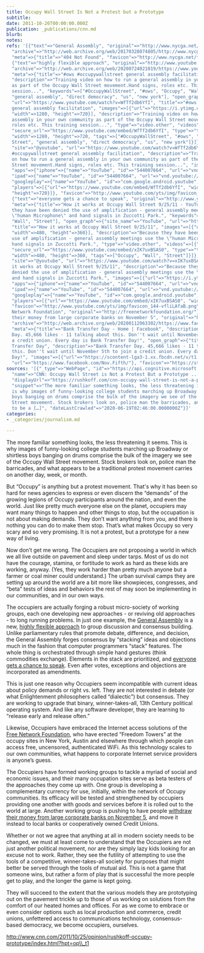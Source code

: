 ```yaml
---
title: Occupy Wall Street Is Not a Protest but a Prototype
subtitle: 
date: 2011-10-26T00:00:00.000Z
publication: _publications/cnn.md
blurb: 
notes: 
refs: '[{"text"=>"General Assembly", "original"=>"http://www.nycga.net/resources/general-assembly-guide/",
  "archive"=>"http://web.archive.org/web/20170328074805/http://www.nycga.net:80/resources/general-assembly-guide/",
  "meta"=>{"title"=>"404 Not Found", "favicon"=>"http://www.nycga.net/favicon.ico"}},
  {"text"=>"highly flexible approach", "original"=>"http://www.youtube.com/watch?v=WfTf2db6YfI",
  "archive"=>"http://web.archive.org/web/20200724021019/https://www.youtube.com/watch?v=WfTf2db6YfI",
  "meta"=>{"title"=>"#ows #occupywallstreet general assembly facilitation - YouTube",
  "description"=>"Training video on how to run a general assembly in your own community
  as part of the Occupy Wall Street movement.Hand signs, roles etc. This training
  session...", "keywords"=>["#OccupyWallStreet", "#ows", "Occupy", "Wall Street",
  "general assembly", "direct democracy", "us", "new york"], "open_graph"=>{"site_name"=>"YouTube",
  "url"=>"https://www.youtube.com/watch?v=WfTf2db6YfI", "title"=>"#ows #occupywallstreet
  general assembly facilitation", "images"=>[{"url"=>"https://i.ytimg.com/vi/WfTf2db6YfI/maxresdefault.jpg",
  "width"=>1280, "height"=>720}], "description"=>"Training video on how to run a general
  assembly in your own community as part of the Occupy Wall Street movement.Hand signs,
  roles etc. This training session...", "type"=>"video.other", "videos"=>[{"url"=>"https://www.youtube.com/embed/WfTf2db6YfI",
  "secure_url"=>"https://www.youtube.com/embed/WfTf2db6YfI", "type"=>"text/html",
  "width"=>1280, "height"=>720, "tags"=>["#OccupyWallStreet", "#ows", "Occupy", "Wall
  Street", "general assembly", "direct democracy", "us", "new york"]}]}, "twitter_card"=>{"card"=>"player",
  "site"=>"@youtube", "url"=>"https://www.youtube.com/watch?v=WfTf2db6YfI", "title"=>"#ows
  #occupywallstreet general assembly facilitation", "description"=>"Training video
  on how to run a general assembly in your own community as part of the Occupy Wall
  Street movement.Hand signs, roles etc. This training session...", "images"=>[{"url"=>"https://i.ytimg.com/vi/WfTf2db6YfI/maxresdefault.jpg"}],
  "apps"=>{"iphone"=>{"name"=>"YouTube", "id"=>"544007664", "url"=>"vnd.youtube://www.youtube.com/watch?v=WfTf2db6YfI&feature=applinks"},
  "ipad"=>{"name"=>"YouTube", "id"=>"544007664", "url"=>"vnd.youtube://www.youtube.com/watch?v=WfTf2db6YfI&feature=applinks"},
  "googleplay"=>{"name"=>"YouTube", "id"=>"com.google.android.youtube", "url"=>"https://www.youtube.com/watch?v=WfTf2db6YfI"}},
  "players"=>[{"url"=>"https://www.youtube.com/embed/WfTf2db6YfI", "width"=>1280,
  "height"=>720}]}, "favicon"=>"http://www.youtube.com/yts/img/favicon_144-vfliLAfaB.png"}},
  {"text"=>"everyone gets a chance to speak", "original"=>"http://www.youtube.com/watch?v=xIK7uxBSAS0&feature=related",
  "meta"=>{"title"=>"How it works at Occupy Wall Street 9/25/11 - YouTube", "description"=>"Because
  they have been denied the use of amplification - general assembly meetings use the
  \"human Microphone\" and hand signals in Zuccotti Park.", "keywords"=>["Occupy",
  "Wall", "Street"], "open_graph"=>{"site_name"=>"YouTube", "url"=>"https://www.youtube.com/watch?v=xIK7uxBSAS0",
  "title"=>"How it works at Occupy Wall Street 9/25/11", "images"=>[{"url"=>"https://i.ytimg.com/vi/xIK7uxBSAS0/hqdefault.jpg",
  "width"=>480, "height"=>360}], "description"=>"Because they have been denied the
  use of amplification - general assembly meetings use the \"human Microphone\" and
  hand signals in Zuccotti Park.", "type"=>"video.other", "videos"=>[{"url"=>"https://www.youtube.com/embed/xIK7uxBSAS0",
  "secure_url"=>"https://www.youtube.com/embed/xIK7uxBSAS0", "type"=>"text/html",
  "width"=>480, "height"=>360, "tags"=>["Occupy", "Wall", "Street"]}]}, "twitter_card"=>{"card"=>"player",
  "site"=>"@youtube", "url"=>"https://www.youtube.com/watch?v=xIK7uxBSAS0", "title"=>"How
  it works at Occupy Wall Street 9/25/11", "description"=>"Because they have been
  denied the use of amplification - general assembly meetings use the \"human Microphone\"
  and hand signals in Zuccotti Park.", "images"=>[{"url"=>"https://i.ytimg.com/vi/xIK7uxBSAS0/hqdefault.jpg"}],
  "apps"=>{"iphone"=>{"name"=>"YouTube", "id"=>"544007664", "url"=>"vnd.youtube://www.youtube.com/watch?v=xIK7uxBSAS0&feature=applinks"},
  "ipad"=>{"name"=>"YouTube", "id"=>"544007664", "url"=>"vnd.youtube://www.youtube.com/watch?v=xIK7uxBSAS0&feature=applinks"},
  "googleplay"=>{"name"=>"YouTube", "id"=>"com.google.android.youtube", "url"=>"https://www.youtube.com/watch?v=xIK7uxBSAS0"}},
  "players"=>[{"url"=>"https://www.youtube.com/embed/xIK7uxBSAS0", "width"=>480, "height"=>360}]},
  "favicon"=>"http://www.youtube.com/yts/img/favicon_144-vfliLAfaB.png"}}, {"text"=>"Free
  Network Foundation", "original"=>"http://freenetworkfoundation.org/"}, {"text"=>"withdraw
  their money from large corporate banks on November 5", "original"=>"http://www.facebook.com/Nov.Fifth",
  "archive"=>"http://web.archive.org/web/20200112063302/https://www.facebook.com/Nov.Fifth",
  "meta"=>{"title"=>"Bank Transfer Day - Home | Facebook", "description"=>"Bank Transfer
  Day. 45,666 likes · 11 talking about this. Don''t wait until November 5th to join
  a credit union. Every day is Bank Transfer Day!", "open_graph"=>{"title"=>"Bank
  Transfer Day", "description"=>"Bank Transfer Day. 45,666 likes · 11 talking about
  this. Don''t wait until November 5th to join a credit union. Every day is Bank Transfer
  Day!", "images"=>[{"url"=>"https://scontent-lga3-1.xx.fbcdn.net/v/t1.0-1/c0.17.200.200a/297368_298045400212201_1975796994_n.jpg?_nc_cat=107&_nc_sid=dbb9e7&_nc_ohc=ngo8n2mTCFUAX__J9v6&_nc_ht=scontent-lga3-1.xx&oh=f297bf4ee36707be2ad43d248a0c0ea6&oe=5F4B887D"}],
  "url"=>"https://www.facebook.com/Nov.Fifth/"}, "favicon"=>"https://static.xx.fbcdn.net/rsrc.php/yz/r/KFyVIAWzntM.ico"}}]'
sources: '[{"_type"=>"WebPage", "id"=>"https://api.cognitive.microsoft.com/api/v7/#WebPages.0",
  "name"=>"CNN: Occupy Wall Street is Not a Protest But a Prototype ...", "url"=>"https://rushkoff.com/cnn-occupy-wall-street-is-not-a-protest-but-a-prototype/",
  "displayUrl"=>"https://rushkoff.com/cnn-occupy-wall-street-is-not-a-protest-but-a-prototype",
  "snippet"=>"The more familiar something looks, the less threatening it seems. This
  is why images of funny-looking college students marching up Broadway or shirtless
  boys banging on drums comprise the bulk of the imagery we see of the Occupy Wall
  Street movement. Stock brokers look on, police man the barricades, and what appears
  to be a […]", "dateLastCrawled"=>"2020-06-19T02:46:00.0000000Z"}]'
categories:
- _categories/journalism.md

---
```

The more familiar something looks, the less threatening it seems. This is why images of funny-looking college students marching up Broadway or shirtless boys banging on drums comprise the bulk of the imagery we see of the Occupy Wall Street movement. Stock brokers look on, police man the barricades, and what appears to be a traditional protest movement carries on another day, week, or month.

But “Occupy” is anything but a protest movement. That's why it has been so hard for news agencies to express or even discern the “demands” of the growing legions of Occupy participants around the nation, and even the world. Just like pretty much everyone else on the planet, occupiers may want many things to happen and other things to stop, but the occupation is not about making demands. They don’t want anything from you, and there is nothing you can do to make them stop. That’s what makes Occupy so very scary and so very promising. It is not a protest, but a prototype for a new way of living. 

Now don’t get me wrong. The Occupiers are not proposing a world in which we all live outside on pavement and sleep under tarps. Most of us do not have the courage, stamina, or fortitude to work as hard as these kids are working, anyway. (Yes, they work harder than pretty much anyone but a farmer or coal miner could understand.) The urban survival camps they are setting up around the world are a bit more like showpieces, congresses, and “beta” tests of ideas and behaviors the rest of may soon be implementing in our communities, and in our own ways. 

The occupiers are actually forging a robust micro-society of working groups, each one developing new approaches - or reviving old approaches - to long running problems. In just one example, the [General Assembly](http://www.nycga.net/resources/general-assembly-guide/) is a new, [highly flexible approach](http://www.youtube.com/watch?v=WfTf2db6YfI) to group discussion and consensus building. Unlike parliamentary rules that promote debate, difference, and decision, the General Assembly forges consensus by “stacking” ideas and objections much in the fashion that computer programmers “stack” features. The whole thing is orchestrated through simple hand gestures (think commodities exchange). Elements in the stack are prioritized, and [everyone gets a chance to speak](http://www.youtube.com/watch?v=xIK7uxBSAS0&feature=related). Even after votes, exceptions and objections are incorporated as amendments. 

This is just one reason why Occupiers seem incompatible with current ideas about policy demands or right vs. left. They are not interested in debate (or what Enlightenment philosophers called “dialectic”) but consensus. They are working to upgrade that binary, winner-takes-all, 13th Century political operating system. And like any software developer, they are learning to “release early and release often.” 

Likewise, Occupiers have embraced the Internet access solutions of the [Free Network Foundation](http://freenetworkfoundation.org/), who have erected “Freedom Towers” at the occupy sites in New York, Austin and elsewhere through which people can access free, uncensored, authenticated WiFi. As this technology scales to our own communities, what happens to corporate Internet service providers is anyone’s guess. 

The Occupiers have formed working groups to tackle a myriad of social and economic issues, and their many occupation sites serve as beta testers of the approaches they come up with. One group is developing a complementary currency for use, initially, within the network of Occupy communities. Its efficacy will be tested and strengthened by occupiers providing one another with goods and services before it is rolled out to the world at large. Another working group is pushing to have people [withdraw their money from large corporate banks on November 5](http://www.facebook.com/Nov.Fifth), and move it instead to local banks or cooperatively owned Credit Unions. 

Whether or not we agree that anything at all in modern society needs to be changed, we must at least come to understand that the Occupiers are not just another political movement, nor are they simply lazy kids looking for an excuse not to work. Rather, they see the futility of attempting to use the tools of a competitive, winner-takes-all society for purposes that might better be served through the tools of mutual aid. This is not a game that someone wins, but rather a form of play that is successful the more people get to play, and the longer the game is kept going. 

They will succeed to the extent that the various models they are prototyping out on the pavement trickle up to those of us working on solutions from the comfort of our heated homes and offices. For as we come to embrace or even consider options such as local production and commerce, credit unions, unfettered access to communications technology, consensus-based democracy, we become occupiers, ourselves. 

http://www.cnn.com/2011/10/25/opinion/rushkoff-occupy-prototype/index.html?hpt=op\\_t1
